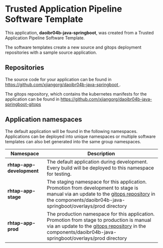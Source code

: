 # Trusted Application Pipeline Software Template

This application, **daoibr04b-java-springboot**, was created from a Trusted Application Pipeline Software Template.

The software templates create a new source and gitops deployment repositories with a sample source application. 

## Repositories

The source code for your application can be found in [https://github.com/xjiangorg/daoibr04b-java-springboot ](https://github.com/xjiangorg/daoibr04b-java-springboot ).
 
The gitops repository, which contains the kubernetes manifests for the application can be found in 
[https://github.com/xjiangorg/daoibr04b-java-springboot-gitops ](https://github.com/xjiangorg/daoibr04b-java-springboot-gitops ) 

## Application namespaces 

The default application will be found in the following namespaces. Applications can be deployed into unique namespaces or multiple software templates can also bet generated into the same group namespaces.  

|  Namespace   |  Description   |  
| -------- | -------- |   
| **rhtap-app-development** | The default application during development. Every build will be deployed to this namespace for testing. | 
| **rhtap-app-stage** | The staging namespace for this application. Promotion from development to stage is manual via an update to the [gitops repository](https://github.com/xjiangorg/daoibr04b-java-springboot-gitops ) in the components/daoibr04b-java-springboot/overlays/prod directory |  
| **rhtap-app-prod** | The production namespace for this application. Promotion from stage to production is manual via an update to the [gitops repository](https://github.com/xjiangorg/daoibr04b-java-springboot-gitops ) in the components/daoibr04b-java-springboot/overlays/prod directory | 